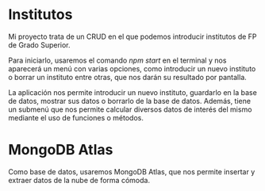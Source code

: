 # Institutos

Mi proyecto trata de un CRUD en el que podemos introducir institutos de FP de Grado Superior.

Para iniciarlo, usaremos el comando *npm start* en el terminal y nos aparecerá un menú con varias opciones, como introducir un nuevo instituto o borrar un instituto entre otras, que nos darán su resultado por pantalla.

La aplicación nos permite introducir un nuevo instituto, guardarlo en la base de datos, mostrar sus datos o borrarlo de la base de datos.
Además, tiene un submenú que nos permite calcular diversos datos de interés del mismo mediante el uso de funciones o métodos.

# MongoDB Atlas

Como base de datos, usaremos MongoDB Atlas, que nos permite insertar y extraer datos de la nube de forma cómoda.

